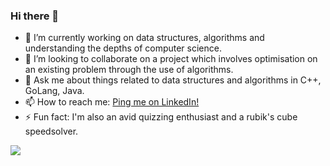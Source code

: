 ### Hi there 👋




- 🔭 I’m currently working on data structures, algorithms and understanding the depths of computer science.
- 👯 I’m looking to collaborate on a project which involves optimisation on an existing problem through the use of algorithms.
- 💬 Ask me about things related to data structures and algorithms in C++, GoLang, Java.
- 📫 How to reach me: [Ping me on LinkedIn!](https://www.linkedin.com/in/1prateekmehra1/)
- ⚡ Fun fact: I'm also an avid quizzing enthusiast and a rubik's cube speedsolver.


<img src="https://github-readme-stats.vercel.app/api?username=prateek-mehra&&show_icons=true&title_color=ffffff&icon_color=bb2acf&text_color=daf7dc&bg_color=151515">
